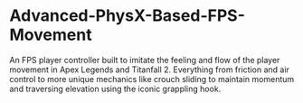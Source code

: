 # Advanced-PhysX-Based-FPS-Movement
An FPS player controller built to imitate the feeling and flow of the player movement in Apex Legends and Titanfall 2. Everything from friction and air control to more unique mechanics like crouch sliding to maintain momentum and traversing elevation using the iconic grappling hook.
